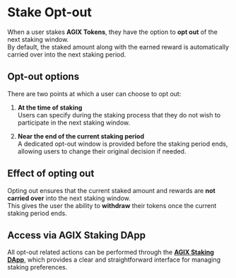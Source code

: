 # Stake Opt-out

When a user stakes **AGIX Tokens**, they have the option to **opt out** of the next staking window.  
By default, the staked amount along with the earned reward is automatically carried over into the next staking period.

## Opt-out options

There are two points at which a user can choose to opt out:

1. **At the time of staking**  
   Users can specify during the staking process that they do not wish to participate in the next staking window.

2. **Near the end of the current staking period**  
   A dedicated opt-out window is provided before the staking period ends, allowing users to change their original decision if needed.

## Effect of opting out

Opting out ensures that the current staked amount and rewards are **not carried over** into the next staking window.  
This gives the user the ability to **withdraw** their tokens once the current staking period ends.

## Access via AGIX Staking DApp

All opt-out related actions can be performed through the [**AGIX Staking DApp**](https://staking.singularitynet.io/), which provides a clear and straightforward interface for managing staking preferences.